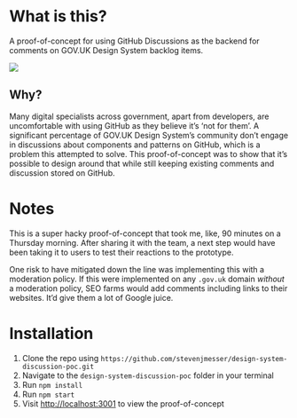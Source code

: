 # What is this?

A proof-of-concept for using GitHub Discussions as the backend for comments on GOV.‌UK Design System backlog items.

![](/src/images/design-system-discussion-poc.gif)

## Why?

Many digital specialists across government, apart from developers, are uncomfortable with using GitHub as they believe it’s ‘not for them’. A significant percentage of GOV.UK Design System’s community don’t engage in discussions about components and patterns on GitHub, which is a problem this attempted to solve. This proof-of-concept was to show that it’s possible to design around that while still keeping existing comments and discussion stored on GitHub.

# Notes

This is a super hacky proof-of-concept that took me, like, 90 minutes on a Thursday morning. After sharing it with the team, a next step would have been taking it to users to test their reactions to the prototype.

One risk to have mitigated down the line was implementing this with a moderation policy. If this were implemented on any `.gov.uk` domain _without_ a moderation policy, SEO farms would add comments including links to their websites. It’d give them a lot of Google juice.

# Installation

1. Clone the repo using `https://github.com/stevenjmesser/design-system-discussion-poc.git`
2. Navigate to the `design-system-discussion-poc` folder in your terminal
3. Run `npm install`
4. Run `npm start`
5. Visit <http://localhost:3001> to view the proof-of-concept
